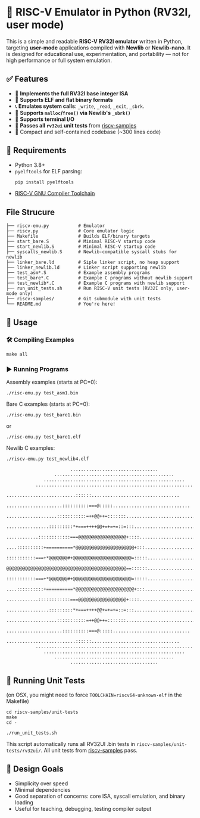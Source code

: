 # 🐍 RISC-V Emulator in Python (RV32I, user mode)

This is a simple and readable **RISC-V RV32I emulator** written in Python, targeting **user-mode** applications compiled with **Newlib** or **Newlib-nano**. It is designed for educational use, experimentation, and portability — not for high performance or full system emulation.

## ✅ Features

- 🧠 **Implements the full RV32I base integer ISA**
- 🚀 **Supports ELF and flat binary formats**
- 📞 **Emulates system calls**: `_write`, `_read`, `_exit`, `_sbrk`.
- 💾 **Supports `malloc`/`free()` via Newlib's `_sbrk()`**
- 🎨 **Supports terminal I/O**
- 🧪 **Passes all `rv32ui` unit tests** from [riscv-samples](https://gitlab.univ-lille.fr/michael.hauspie/riscv-samples/)
- 🧹 Compact and self-contained codebase (~300 lines code)

## 🔧 Requirements

- Python 3.8+
- `pyelftools` for ELF parsing:
  ```bash
  pip install pyelftools
  ```
- [RISC-V GNU Compiler Toolchain](https://github.com/riscv-collab/riscv-gnu-toolchain)


## File Strucure
```
├── riscv-emu.py           # Emulator
├── riscv.py               # Core emulator logic
├── Makefile               # Builds ELF/binary targets
├── start_bare.S           # Minimal RISC-V startup code
├── start_newlib.S         # Minimal RISC-V startup code
├── syscalls_newlib.S      # Newlib-compatible syscall stubs for newlib
├── linker_bare.ld         # Siple linker script, no heap support
├── linker_newlib.ld       # Linker script supporting newlib
├── test_asm*.S            # Example assembly programs
├── test_bare*.C           # Example C programs without newlib support
├── test_newlib*.C         # Example C programs with newlib support
├── run_unit_tests.sh      # Run RISC-V unit tests (RV32I only, user-mode only)
├── riscv-samples/         # Git submodule with unit tests
└── README.md              # You're here!
```

## 🚀 Usage

### 🛠️ Compiling Examples

```
make all
```

### ▶️ Running Programs

Assembly examples (starts at PC=0):
```
./risc-emu.py test_asm1.bin
```

Bare C examples (starts at PC=0):
```
./risc-emu.py test_bare1.bin
```
or
```
./risc-emu.py test_bare1.elf
```

Newlib C examples:
```
./riscv-emu.py test_newlib4.elf
                                                                                
                        .................................                       
                  .............................................                 
              .....................................................             
           ...........................................................          
        ..........................::::::.................................       
      .....................::::::::::===@:::::.............................     
    ...................:::::::::::=++@@++=:::::::............................   
   ................:::::::::*+===++++@@+=+=+=::=:::...........................  
  ............::::::::::::===@@@@@@@@@@@@@@@@@@+::::........................... 
 ....::::::::::+==========*@@@@@@@@@@@@@@@@@@@@@@+:::...........................
 :::::::::::===+*@@@@@@@#+@@@@@@@@@@@@@@@@@@@@@@=:::::..........................
 @@@@@@@@@@@@@@@@@@@@@@@@@@@@@@@@@@@@@@@@@@@@@==::::::..........................
 :::::::::::===+*@@@@@@@#+@@@@@@@@@@@@@@@@@@@@@@=:::::..........................
 ....::::::::::+==========*@@@@@@@@@@@@@@@@@@@@@@+:::...........................
  ............::::::::::::===@@@@@@@@@@@@@@@@@@+::::........................... 
   ................:::::::::*+===++++@@+=+=+=::=:::...........................  
    ...................:::::::::::=++@@++=:::::::............................   
      .....................::::::::::===@:::::.............................     
        ..........................::::::.................................       
           ...........................................................          
              .....................................................             
                  .............................................                 
                        .................................                       

```

## 🧪 Running Unit Tests
(on OSX, you might need to force `TOOLCHAIN=riscv64-unknown-elf` in the Makefile)
```
cd riscv-samples/unit-tests
make
cd -
```

```
./run_unit_tests.sh
```
This script automatically runs all RV32UI .bin tests in `riscv-samples/unit-tests/rv32ui/`.
All unit tests from [riscv-samples](https://gitlab.univ-lille.fr/michael.hauspie/riscv-samples/) pass.

## 🧩 Design Goals
- Simplicity over speed
- Minimal dependencies
- Good separation of concerns: core ISA, syscall emulation, and binary loading
- Useful for teaching, debugging, testing compiler output
